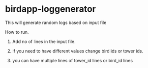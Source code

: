 birdapp-loggenerator
====================

This will generate random logs based on input file

How to run.

1) Add no of lines in the input file.

2) If you need to have different values change bird ids or tower ids.

3) you can have multiple lines of tower_id lines or bird_id lines

